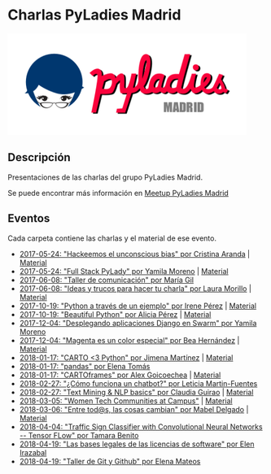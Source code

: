 # Charlas PyLadies Madrid

<img src="./images/pyladiesmadrid_alargado.png" height="200"> 


## Descripción 

Presentaciones de las charlas del grupo PyLadies Madrid.  

Se puede encontrar más información en [Meetup PyLadies Madrid](https://www.meetup.com/PyLadiesMadrid/) 

## Eventos 

Cada carpeta contiene las charlas y el material de ese evento. 

* [2017-05-24: "Hackeemos el unconscious bias" por Cristina Aranda](https://www.meetup.com/es-ES/PyLadiesMadrid/events/239835809/) | [Material](https://drive.google.com/file/d/0B4v05DIVXDF8VVJ4VDVxUDlQajQ/view?usp=sharing)
* [2017-05-24: "Full Stack PyLady" por Yamila Moreno](https://www.meetup.com/es-ES/PyLadiesMadrid/events/239835809/) | [Material](https://yamila-moreno.github.io/full-stack-pylady/)
* [2017-06-08: "Taller de comunicación" por María Gil](https://www.meetup.com/es-ES/PyLadiesMadrid/events/240415358/)
* [2017-06-08: "Ideas y trucos para hacer tu charla" por Laura Morillo](https://www.meetup.com/es-ES/PyLadiesMadrid/events/240415358/) | [Material](https://drive.google.com/open?id=1fs_8DrqaZx5seBX0bty8qq5feYmJ7iF2TWBcgjIVR8A)
* [2017-10-19: "Python a través de un ejemplo" por Irene Pérez](https://www.meetup.com/es-ES/PyLadiesMadrid/events/244035251/) | [Material](https://github.com/IrenePEncinar/workshops/tree/master/meetup_pyladies)
* [2017-10-19: "Beautiful Python" por Alicia Pérez](https://www.meetup.com/es-ES/PyLadiesMadrid/events/244035251/) | [Material](https://docs.google.com/presentation/d/1n6y3SvYsdhNumibUgBhjCmm5z_KPpTMZenL5XvXpY_s/edit?usp=sharing)
* [2017-12-04: "Desplegando aplicaciones Django en Swarm" por Yamila Moreno](https://www.meetup.com/PyLadiesMadrid/events/245210898/)
* [2017-12-04: "Magenta es un color especial" por Bea Hernández](https://www.meetup.com/PyLadiesMadrid/events/245210898/) | [Material](https://trello.com/b/ePA9ZbhN/magenta)
* [2018-01-17: "CARTO \<3 Python" por Jimena Martínez](https://www.meetup.com/es-ES/PyLadiesMadrid/events/246292805/) | [Material](https://docs.google.com/presentation/d/1jf4pGmwM31mV5ugDp7m2OtqlRzl7BpyLM2T6-7BYW7w/edit#slide=id.g217eb8345c_0_0)
* [2018-01-17: "pandas" por Elena Tomás](https://www.meetup.com/es-ES/PyLadiesMadrid/events/246292805/)
* [2018-01-17: "CARTOframes" por Alex Goicoechea](https://www.meetup.com/es-ES/PyLadiesMadrid/events/246292805/) | [Material](https://docs.google.com/presentation/d/1jf4pGmwM31mV5ugDp7m2OtqlRzl7BpyLM2T6-7BYW7w/edit#slide=id.g217eb8345c_0_0)
* [2018-02-27: "¿Cómo funciona un chatbot?" por Leticia Martin-Fuentes](https://www.meetup.com/es-ES/PyLadiesMadrid/events/247736586/)
* [2018-02-27: "Text Mining & NLP basics" por Claudia Guirao](https://www.meetup.com/es-ES/PyLadiesMadrid/events/247736586/) | [Material](https://github.com/intiveda/pyladiesNLP/blob/master/006_PyLadiesMadrid_NLP.ipynb)
* [2018-03-05: "Women Tech Communities at Campus"](https://www.meetup.com/es-ES/PyLadiesMadrid/events/248187640/) | [Material](/women_tech_communities_at_campus)
* [2018-03-06: "Entre tod@s, las cosas cambian" por Mabel Delgado](https://www.meetup.com/es-ES/in-code-we-trust-intelygenz/events/247766091/) | [Material](/entre_todas_todos_las_cosas_cambian)
* [2018-04-04: "Traffic Sign Classifier with Convolutional Neural Networks -- Tensor FLow" por Tamara Benito](https://www.meetup.com/es-ES/TensorFlow-Madrid/events/248888662/)
* [2018-04-19: "Las bases legales de las licencias de software" por Elen Irazabal](https://www.meetup.com/es-ES/PyLadiesMadrid/events/249491691/)
* [2018-04-19: "Taller de Git y Github" por Elena Mateos](https://www.meetup.com/es-ES/PyLadiesMadrid/events/249491691/)

